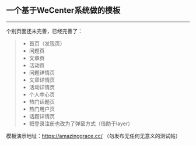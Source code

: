 ## 一个基于WeCenter系统做的模板
___

个别页面还未完善，已经完善了：
> * 首页（发现页）
> * 问题页
> * 文章页
> * 活动页
> * 问题详情页
> * 文章详情页
> * 活动详情页
> * 个人中心页
> * 热门话题页
> * 热门用户页
> * 话题详情页
> * 把登录注册也改为了弹窗方式（借助于layer）

模板演示地址：https://amazinggrace.cc/ （勿发布无任何无意义的测试帖）


